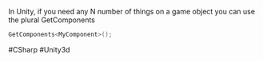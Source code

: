 In Unity, if you need any N number of things on a game object you can use the plural GetComponents 
```C# 
GetComponents<MyComponent>();
```

#CSharp #Unity3d 